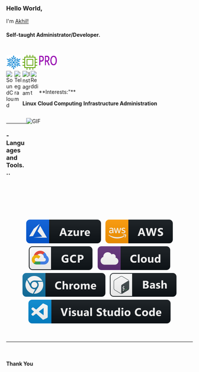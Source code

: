 ### Hello World,

I'm [Akhil!](https://sayat.me/akhilsvarughese)
#### Self-taught Administrator/Developer.
<br/>
<a href='https://archiveprogram.github.com/'>
<img src='https://raw.githubusercontent.com/acervenky/animated-github-badges/master/assets/acbadge.gif' width='40' height='40'></a> <a href='https://docs.github.com/en/developers'>
<img src='https://raw.githubusercontent.com/acervenky/animated-github-badges/master/assets/devbadge.gif' width='40' height='40'></a> <a href='https://github.com/pricing'>
<img src='https://raw.githubusercontent.com/acervenky/animated-github-badges/master/assets/pro.gif' width='50' height='50'></a></br>
<a href="https://soundcloud.com/akhilvarughese">
  <img align="left" alt="SoundCloud" width="22px" src="https://cdn.jsdelivr.net/npm/simple-icons@3.1.0/icons/soundcloud.svg" />
</a>
<a href="https://t.me/akhil850">
  <img align="left" alt="Telegram" width="22px" src="https://cdn.jsdelivr.net/npm/simple-icons@v3/icons/telegram.svg" />
</a>
<a href="https://www.instagram.com/akhilsvarughese//">
  <img align="left" alt="Instagram" width="22px" src="https://cdn.jsdelivr.net/npm/simple-icons@v3/icons/instagram.svg" />
</a>
<a href="https://www.reddit.com/user/akhil850">
  <img align="left" alt=" Reddit" width="22px" src="https://cdn.jsdelivr.net/npm/simple-icons@v3/icons/reddit.svg" />
</a>
<br/>
<br/>
<p>
**Interests:"**

**Linux**
**Cloud Computing**
**Infrastructure Administration**
<p/>
<br />
<img align="right" height="270px" width="450px" alt="GIF" src="https://media.giphy.com/media/Lny6Rw04nsOOc/giphy.gif" />
<hr>

### - Languages and Tools...

<p align="center">

<img src="https://raw.githubusercontent.com/8bithemant/8bithemant/master/svg/dev/services/azure.svg" alt="Twitter" style="vertical-align:top; margin:4px">
<img src="https://raw.githubusercontent.com/8bithemant/8bithemant/master/svg/dev/services/aws.svg" alt="Twitter" style="vertical-align:top; margin:4px">
<img src="https://raw.githubusercontent.com/8bithemant/8bithemant/master/svg/dev/services/gcp.svg" alt="Twitter" style="vertical-align:top; margin:4px">
<img src="https://raw.githubusercontent.com/8bithemant/8bithemant/master/svg/dev/misc/cloud.svg" alt="Twitter" style="vertical-align:top; margin:4px">
<img src="https://raw.githubusercontent.com/8bithemant/8bithemant/master/svg/dev/misc/chrome.svg" alt="Twitter" style="vertical-align:top; margin:4px">
<img src="https://raw.githubusercontent.com/8bithemant/8bithemant/master/svg/dev/tools/bash.svg" alt="Twitter" style="vertical-align:top; margin:4px">
<img src="https://raw.githubusercontent.com/8bithemant/8bithemant/master/svg/dev/tools/visualstudio_code.svg" alt="Twitter" style="vertical-align:top; margin:4px">
</p>
<br/>
<hr>
<br/>

#### Thank You
